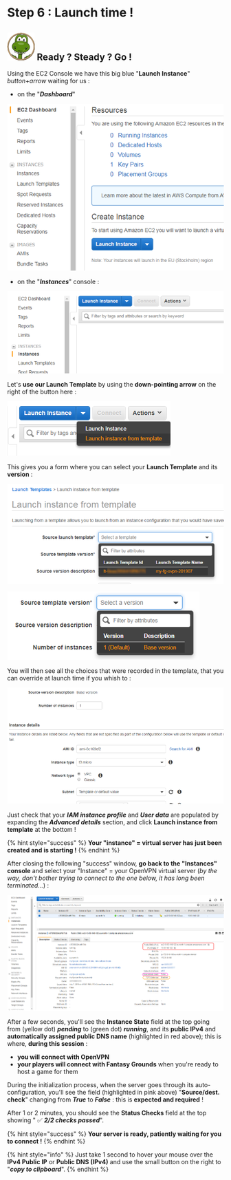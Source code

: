 # Step 6 : Launch time !

## ![](../.gitbook/assets/zeferby_dino_64%20%281%29.png) **Ready ? Steady ? Go !**

Using the EC2 Console we have this big blue "**Launch Instance**" _button+arrow_ waiting for us :

* on the "_**Dashboard**_"

![](../.gitbook/assets/image%20%28117%29.png)

* on the "_**Instances**_" console :

![](../.gitbook/assets/image%20%289%29.png)



Let's **use our Launch Template** by using the **down-pointing arrow** on the right of the button here :

![](../.gitbook/assets/image%20%2872%29.png)

This gives you a form where you can select your **Launch Template** and its **version** :

![](../.gitbook/assets/image%20%2889%29.png)



![](../.gitbook/assets/image%20%2890%29.png)

You will then see all the choices that were recorded in the template, that you can override at launch time if you whish to :

![](../.gitbook/assets/image%20%28130%29.png)

Just check that your _**IAM instance profile**_ and _**User data**_ are populated by expanding the _**Advanced details**_ section, and click **Launch instance from template** at the bottom !

{% hint style="success" %}
**Your "instance" = virtual server has just been created and is starting !**
{% endhint %}

After closing the following "success" window, **go back to the "Instances" console** and select your "Instance" = your OpenVPN virtual server \(_by the way, don't bother trying to connect to the one below, it has long been terminated..._\) :

![First instance during startup](../.gitbook/assets/image%20%28113%29.png)

After a few seconds, you'll see the **Instance State** field at the top going from \(yellow dot\) _**pending**_ to \(green dot\) _**running**_, and its **public IPv4** and **automatically assigned public DNS name** \(highlighted in red above\); this is where, **during this session** :

* **you will connect with OpenVPN**
* **your players will connect with Fantasy Grounds** when you're ready to host a game for them

During the initialization process, when the server goes through its auto-configuration, you'll see the field \(highlighted in pink above\) "**Source/dest. check**" changing from _**True**_ to _**False**_ : this is **expected and required** !

After 1 or 2 minutes, you should see the **Status Checks** field at the top showing " ✅ _**2/2 checks passed**_".

{% hint style="success" %}
**Your server is ready, patiently waiting for you to connect !**
{% endhint %}

{% hint style="info" %}
Just take 1 second to hover your mouse over the **IPv4 Public IP** or **Public DNS \(IPv4\)** and use the small button on the right to "_**copy to clipboard**_".
{% endhint %}



